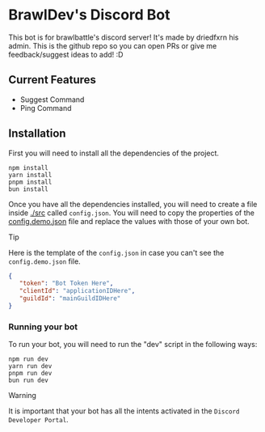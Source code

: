 # BrawlDev's Discord Bot

This bot is for brawlbattle's discord server! It's made by driedfxrn his admin. This is the github repo so you can open PRs or give me feedback/suggest ideas to add! :D

## Current Features

- Suggest Command
- Ping Command

## Installation

First you will need to install all the dependencies of the project.

```shell
npm install
yarn install
pnpm install
bun install
```

Once you have all the dependencies installed, you will need to create a file inside [./src](./src/) called `config.json`. You will need to copy the properties of the [config.demo.json](./src/config.demo.json) file and replace the values with those of your own bot.

> [!TIP]
> Here is the template of the `config.json` in case you can't see the `config.demo.json` file.
>
> ```json
> { 
>    "token": "Bot Token Here",
>    "clientId": "applicationIDHere",
>    "guildId": "mainGuildIDHere"
> }
> ```

### Running your bot

To run your bot, you will need to run the "dev" script in the following ways:

```shell
npm run dev
yarn run dev
pnpm run dev
bun run dev
```

> [!WARNING]
> It is important that your bot has all the intents activated in the `Discord Developer Portal`.
